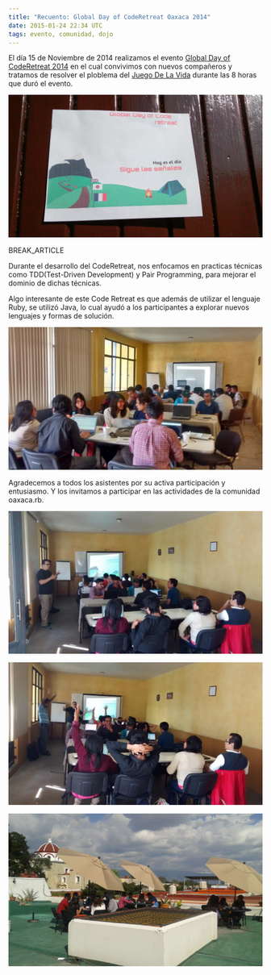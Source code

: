 ```yaml
---
title: "Recuento: Global Day of CodeRetreat Oaxaca 2014"
date: 2015-01-24 22:34 UTC
tags: evento, comunidad, dojo
---
```


El día 15 de Noviembre de 2014 realizamos el evento [Global Day of CodeRetreat 2014](http://globalday.coderetreat.org) en el cual convivimos con nuevos compañeros y tratamos de resolver el ploblema del [Juego De La Vida](http://es.wikipedia.org/wiki/Juego_de_la_vida) durante las 8 horas que duró el evento. 

![flyer code retreat](/images/gdcr2014/gdcr2014-3.jpg)   

BREAK_ARTICLE

Durante el desarrollo del CodeRetreat, nos enfocamos en practicas técnicas como TDD(Test-Driven Development) y Pair Programming, para mejorar el dominio de dichas técnicas.

Algo interesante de este Code Retreat es que además de utilizar el lenguaje Ruby, se utilizó Java, lo cual ayudó a los participantes a explorar nuevos lenguajes y formas de solución.

![flyer code retreat](/images/gdcr2014/gdcr2014-4.jpg)   

Agradecemos a todos los asistentes por su activa participación y entusiasmo. Y los invitamos a participar en las actividades de la comunidad oaxaca.rb.

![flyer code retreat](/images/gdcr2014/gdcr2014-1.jpg)   

![flyer code retreat](/images/gdcr2014/gdcr2014-2.jpg)   

![flyer code retreat](/images/gdcr2014/gdcr2014-5.jpg)   